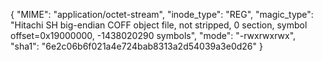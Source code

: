 {
  "MIME": "application/octet-stream",
  "inode_type": "REG",
  "magic_type": "Hitachi SH big-endian COFF object file, not stripped, 0 section, symbol offset=0x19000000, -1438020290 symbols",
  "mode": "-rwxrwxrwx",
  "sha1": "6e2c06b6f021a4e724bab8313a2d54039a3e0d26"
}